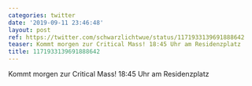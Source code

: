 ```yaml
---
categories: twitter
date: '2019-09-11 23:46:48'
layout: post
ref: https://twitter.com/schwarzlichtwue/status/1171933139691888642
teaser: Kommt morgen zur Critical Mass! 18:45 Uhr am Residenzplatz
title: 1171933139691888642
---
```

Kommt morgen zur Critical Mass! 18:45 Uhr am Residenzplatz